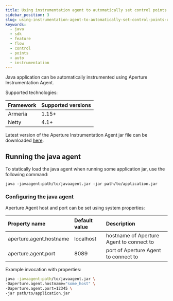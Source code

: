 ```yaml
---
title: Using instrumentation agent to automatically set control points
sidebar_position: 3
slug: using-instrumentation-agent-to-automatically-set-control-points-using-java-sdk
keywords:
  - java
  - sdk
  - feature
  - flow
  - control
  - points
  - auto
  - instrumentation
---
```


Java application can be automatically instrumented using Aperture
Instrumentation Agent.

Supported technologies:

| Framework | Supported versions |
| :-------- | :----------------- |
| Armeria   | 1.15+              |
| Netty     | 4.1+               |

Latest version of the Aperture Instrumentation Agent jar file can be downloaded
[here][download_link].

## Running the java agent

To statically load the java agent when running some application jar, use the
following command:

`java -javaagent:path/to/javaagent.jar -jar path/to/application.jar`

### Configuring the java agent

Aperture Agent host and port can be set using system properties:

| Property name           | Default value | Description                              |
| :---------------------- | :------------ | :--------------------------------------- |
| aperture.agent.hostname | localhost     | hostname of Aperture Agent to connect to |
| aperture.agent.port     | 8089          | port of Aperture Agent to connect to     |

Example invocation with properties:

```sh
java -javaagent:path/to/javaagent.jar \
-Daperture.agent.hostname="some_host" \
-Daperture.agent.port=12345 \
-jar path/to/application.jar
```

[download_link]:
  https://repo1.maven.org/maven2/com/fluxninja/aperture/aperture-javaagent/0.20.0/aperture-javaagent-0.20.0.jar
